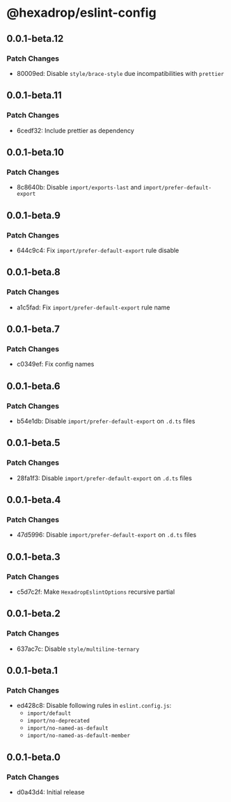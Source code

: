# @hexadrop/eslint-config

## 0.0.1-beta.12

### Patch Changes

- 80009ed: Disable `style/brace-style` due incompatibilities with `prettier`

## 0.0.1-beta.11

### Patch Changes

- 6cedf32: Include prettier as dependency

## 0.0.1-beta.10

### Patch Changes

- 8c8640b: Disable `import/exports-last` and `import/prefer-default-export`

## 0.0.1-beta.9

### Patch Changes

- 644c9c4: Fix `import/prefer-default-export` rule disable

## 0.0.1-beta.8

### Patch Changes

- a1c5fad: Fix `import/prefer-default-export` rule name

## 0.0.1-beta.7

### Patch Changes

- c0349ef: Fix config names

## 0.0.1-beta.6

### Patch Changes

- b54e1db: Disable `import/prefer-default-export` on `.d.ts` files

## 0.0.1-beta.5

### Patch Changes

- 28fa1f3: Disable `import/prefer-default-export` on `.d.ts` files

## 0.0.1-beta.4

### Patch Changes

- 47d5996: Disable `import/prefer-default-export` on `.d.ts` files

## 0.0.1-beta.3

### Patch Changes

- c5d7c2f: Make `HexadropEslintOptions` recursive partial

## 0.0.1-beta.2

### Patch Changes

- 637ac7c: Disable `style/multiline-ternary`

## 0.0.1-beta.1

### Patch Changes

- ed428c8: Disable following rules in `eslint.config.js`:
  - `import/default`
  - `import/no-deprecated`
  - `import/no-named-as-default`
  - `import/no-named-as-default-member`

## 0.0.1-beta.0

### Patch Changes

- d0a43d4: Initial release
